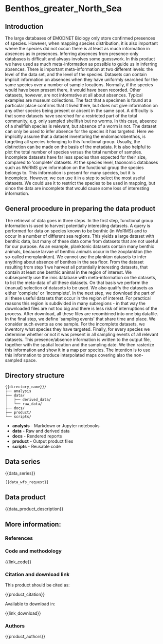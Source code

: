 # Benthos_greater_North_Sea

## Introduction

The large databases of EMODNET Biology only store confirmed presences of species. However, when mapping species distribution, it is also important where the species did not occur: there is at least as much information in absences as in presences. Inferring absences from presence-only databases is difficult and always involves some guesswork.
In this product we have used as much meta-information as possible to guide us in inferring absences. There is important meta-information at two different levels: the level of the data set, and the level of the species. 
Datasets can contain implicit information on absences when they have uniformly searched for the same species over a number of sample locations. Normally, if the species would have been present there, it would have been recorded. Other datasets, however, are not informative at all about absences. Typical examples are museum collections. The fact that a specimen is found at a particular place confirms that it lived there, but does not give information on any other species being present or absent in the same spot. A difficulty is that some datasets have searched for a restricted part of the total community, e.g. only sampled shellfish but no worms. In this case, absence of a shellfish species is relevant, but absence of a worm is not. The dataset can only be used to infer absence for the species it has targeted. Here we implicitly assume that a dataset inventoring the endomacrobenthos, is targeting all species belonging to this functional group. Usually, the distinction can be made on the basis of the metadata. It is also helpful to plot the total number of species versus the total number of samples. Incomplete datasets have far less species than expected for their size, compared to 'complete' datasets.
At the species level, taxonomic databases such as WoRMS give information on the functional group the species belongs to. This information is present for many species, but it is incomplete. However, we can use it in a step to select the most useful datasets. We could use it to restrict the species to be used in mapping, but since the data are incomplete that would cause some loss of interesting information.

## General procedure in preparing the data product

The retrieval of data goes in three steps.
In the first step, functional group information is used to harvest potentially interesting datasets. A query is performed for data on species known to be benthic (in WoRMS) and to occur in a number of different sea regions. This yields a large dataset with benthic data, but many of these data come from datasets that are not useful for our purpose. As an example, planktonic datasets contain many benthic animals, because larvae of benthic animals occur in the zooplankton (the so-called meroplankton). We cannot use the plankton datasets to infer anything about absence of benthos in the sea floor.
From the dataset resulting from step 1 we harvest all potentially interesting datasets, that contain at least one benthic animal in the region of interest. We subsequently use the imis database with meta-information on the datasets, to list the meta-data of all these datasets. On that basis we perform the (manual) selection of datasets to be used. We also qualify the datasets as either 'complete' or 'incomplete'.
In the next step, we download the part of all these useful datasets that occur in the region of interest. For practical reasons this region is subdivided in many subregions - in that way the downloaded files are not too big and there is less risk of interruptions of the process. After download, all these files are recombined into one big datafile.
In the final step, we define 'sampling events' that share time and place. We consider such events as one sample. For the incomplete datasets, we inventory what species they have targeted.
Finally, for every species we determine whether or not it was present in all sampling events of all relevant datasets. This presence/absence information is written to the output file, together with the spatial location and the sampling date. We then rasterize this information and show it in a map per species. The intention is to use this information to produce interpolated maps covering also the non-sampled space.

## Directory structure

```
{{directory_name}}/
├── analysis
├── data/
│   ├── derived_data/
│   └── raw_data/
├── docs/
├── product/
└── scripts/
```

* **analysis** - Markdown or Jupyter notebooks
* **data** - Raw and derived data
* **docs** - Rendered reports
* **product** - Output product files
* **scripts** - Reusable code

## Data series

{{data_series}}

```
{{data_wfs_request}}
```

## Data product

{{data_product_description}}

## More information:

### References

### Code and methodology

{{link_code}}

### Citation and download link

This product should be cited as:

{{product_citation}}

Available to download in:

{{link_download}}

### Authors

{{product_authors}}
